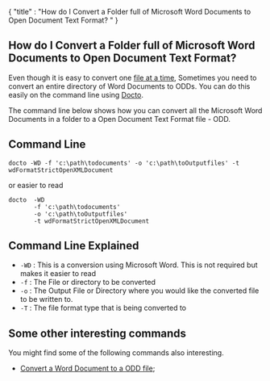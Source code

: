 {
    "title" : "How do I Convert a Folder full of Microsoft Word Documents to Open Document Text Format? " 
}

How do I Convert a Folder full of Microsoft Word Documents to Open Document Text Format?          
-

Even though it is easy to convert one [file at a time](ConvertDocToFileODD.md), Sometimes you need to convert an entire directory of Word Documents to ODDs.  You can do this easily on the command line using [Docto](https://github.com/tobya/docto). 

The command line below shows how you can convert all the Microsoft Word Documents in a folder to a Open Document Text Format file - ODD.

Command Line 
-

 ````
 docto -WD -f 'c:\path\todocuments' -o 'c:\path\toOutputfiles' -t wdFormatStrictOpenXMLDocument
 ````
 or easier to read
 ````
 docto  -WD 
        -f 'c:\path\todocuments' 
        -o 'c:\path\toOutputfiles' 
        -t wdFormatStrictOpenXMLDocument
 ````

Command Line Explained 
-

 - `-WD` :  This is a conversion using Microsoft Word.  This is not required but makes it easier to read
 - `-f` :  The File or directory to be converted 
 - `-o` :  The Output File or Directory where you would like the converted file to be written to.
 - `-T` :  The file format type that is being converted to




Some other interesting commands
-

You might find some of the following commands also interesting.

- [Convert a Word Document to a ODD file](ConvertDocToFileODD.md);
    

